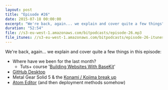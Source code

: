 ```yaml
---
layout: post
title: "Episode #26"
date: 2015-07-18 00:00:00
excerpt: "We're back, again... we explain and cover quite a few things"
duration: "52:54"
file: //s3-eu-west-1.amazonaws.com/bitpodcasts/episode-26.mp3
file_itunes: //s3-eu-west-1.amazonaws.com/bitpodcasts/episode-26-itunes.m4a
---
```


We're back, again... we explain and cover quite a few things in this episode:

- Where have we been for the last month?
  - Tuts+ course '[Building Websites With BaseKit](https://webdesign.tutsplus.com/courses/building-websites-with-basekit)'
- [GitHub Desktop](https://desktop.github.com/)
- Metal Gear Solid 5 & the [Konami / Kojima break up](http://www.polygon.com/2015/7/14/8958401/the-box-for-metal-gear-solid-5-the-phantom-pain-also-wipes-its)
- [Atom Editor](https://atom.io/) (and then deployment methods somehow)
